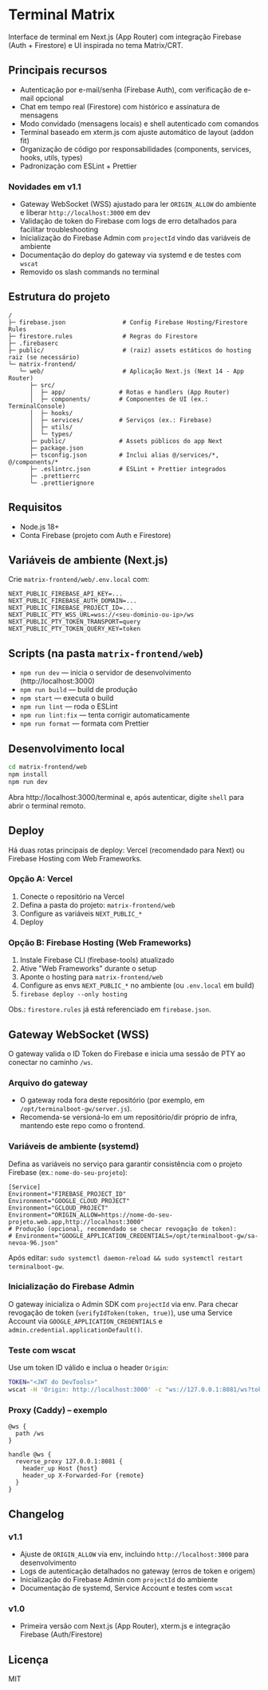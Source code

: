 # Terminal Matrix

Interface de terminal em Next.js (App Router) com integração Firebase (Auth + Firestore) e UI inspirada no tema Matrix/CRT.

## Principais recursos
- Autenticação por e-mail/senha (Firebase Auth), com verificação de e-mail opcional
- Chat em tempo real (Firestore) com histórico e assinatura de mensagens
- Modo convidado (mensagens locais) e shell autenticado com comandos
- Terminal baseado em xterm.js com ajuste automático de layout (addon fit)
- Organização de código por responsabilidades (components, services, hooks, utils, types)
- Padronização com ESLint + Prettier

### Novidades em v1.1
- Gateway WebSocket (WSS) ajustado para ler `ORIGIN_ALLOW` do ambiente e liberar `http://localhost:3000` em dev
- Validação de token do Firebase com logs de erro detalhados para facilitar troubleshooting
- Inicialização do Firebase Admin com `projectId` vindo das variáveis de ambiente
- Documentação do deploy do gateway via systemd e de testes com `wscat`
- Removido os slash commands no terminal

## Estrutura do projeto
```
/
├─ firebase.json                # Config Firebase Hosting/Firestore Rules
├─ firestore.rules              # Regras do Firestore
├─ .firebaserc
├─ public/                      # (raiz) assets estáticos do hosting raiz (se necessário)
└─ matrix-frontend/
   └─ web/                      # Aplicação Next.js (Next 14 - App Router)
      ├─ src/
      │  ├─ app/               # Rotas e handlers (App Router)
      │  ├─ components/        # Componentes de UI (ex.: TerminalConsole)
      │  ├─ hooks/
      │  ├─ services/          # Serviços (ex.: Firebase)
      │  ├─ utils/
      │  └─ types/
      ├─ public/               # Assets públicos do app Next
      ├─ package.json
      ├─ tsconfig.json         # Inclui alias @/services/*, @/components/*
      ├─ .eslintrc.json        # ESLint + Prettier integrados
      ├─ .prettierrc
      └─ .prettierignore
```

## Requisitos
- Node.js 18+
- Conta Firebase (projeto com Auth e Firestore)

## Variáveis de ambiente (Next.js)
Crie `matrix-frontend/web/.env.local` com:
```
NEXT_PUBLIC_FIREBASE_API_KEY=...
NEXT_PUBLIC_FIREBASE_AUTH_DOMAIN=...
NEXT_PUBLIC_FIREBASE_PROJECT_ID=...
NEXT_PUBLIC_PTY_WSS_URL=wss://<seu-dominio-ou-ip>/ws
NEXT_PUBLIC_PTY_TOKEN_TRANSPORT=query
NEXT_PUBLIC_PTY_TOKEN_QUERY_KEY=token
```

## Scripts (na pasta `matrix-frontend/web`)
- `npm run dev` — inicia o servidor de desenvolvimento (http://localhost:3000)
- `npm run build` — build de produção
- `npm start` — executa o build
- `npm run lint` — roda o ESLint
- `npm run lint:fix` — tenta corrigir automaticamente
- `npm run format` — formata com Prettier

## Desenvolvimento local
```bash
cd matrix-frontend/web
npm install
npm run dev
```

Abra http://localhost:3000/terminal e, após autenticar, digite `shell` para abrir o terminal remoto.

## Deploy
Há duas rotas principais de deploy: Vercel (recomendado para Next) ou Firebase Hosting com Web Frameworks.

### Opção A: Vercel
1. Conecte o repositório na Vercel
2. Defina a pasta do projeto: `matrix-frontend/web`
3. Configure as variáveis `NEXT_PUBLIC_*`
4. Deploy

### Opção B: Firebase Hosting (Web Frameworks)
1. Instale Firebase CLI (firebase-tools) atualizado
2. Ative "Web Frameworks" durante o setup
3. Aponte o hosting para `matrix-frontend/web`
4. Configure as envs `NEXT_PUBLIC_*` no ambiente (ou `.env.local` em build)
5. `firebase deploy --only hosting`

Obs.: `firestore.rules` já está referenciado em `firebase.json`.

## Gateway WebSocket (WSS)
O gateway valida o ID Token do Firebase e inicia uma sessão de PTY ao conectar no caminho `/ws`.

### Arquivo do gateway
- O gateway roda fora deste repositório (por exemplo, em `/opt/terminalboot-gw/server.js`).
- Recomenda-se versioná-lo em um repositório/dir próprio de infra, mantendo este repo como o frontend.

### Variáveis de ambiente (systemd)
Defina as variáveis no serviço para garantir consistência com o projeto Firebase (ex.: `nome-do-seu-projeto`):

```
[Service]
Environment="FIREBASE_PROJECT_ID"
Environment="GOOGLE_CLOUD_PROJECT"
Environment="GCLOUD_PROJECT"
Environment="ORIGIN_ALLOW=https://nome-do-seu-projeto.web.app,http://localhost:3000"
# Produção (opcional, recomendado se checar revogação de token):
# Environment="GOOGLE_APPLICATION_CREDENTIALS=/opt/terminalboot-gw/sa-nevoa-96.json"
```

Após editar: `sudo systemctl daemon-reload && sudo systemctl restart terminalboot-gw`.

### Inicialização do Firebase Admin
O gateway inicializa o Admin SDK com `projectId` via env. Para checar revogação de token (`verifyIdToken(token, true)`), use uma Service Account via `GOOGLE_APPLICATION_CREDENTIALS` e `admin.credential.applicationDefault()`.

### Teste com wscat
Use um token ID válido e inclua o header `Origin`:

```bash
TOKEN="<JWT do DevTools>"
wscat -H 'Origin: http://localhost:3000' -c "ws://127.0.0.1:8081/ws?token=${TOKEN}"
```

### Proxy (Caddy) – exemplo
```
@ws {
  path /ws
}

handle @ws {
  reverse_proxy 127.0.0.1:8081 {
    header_up Host {host}
    header_up X-Forwarded-For {remote}
  }
}
```

## Changelog

### v1.1
- Ajuste de `ORIGIN_ALLOW` via env, incluindo `http://localhost:3000` para desenvolvimento
- Logs de autenticação detalhados no gateway (erros de token e origem)
- Inicialização do Firebase Admin com `projectId` do ambiente
- Documentação de systemd, Service Account e testes com `wscat`

### v1.0
- Primeira versão com Next.js (App Router), xterm.js e integração Firebase (Auth/Firestore)

## Licença
MIT
